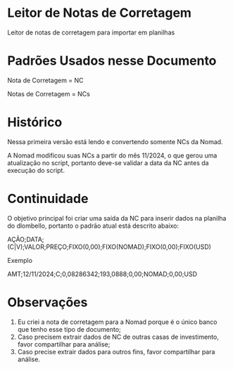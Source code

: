 # Leitor de Notas de Corretagem
Leitor de notas de corretagem para importar em planilhas

# Padrões Usados nesse Documento
Nota de Corretagem = NC

Notas de Corretagem = NCs

# Histórico
Nessa primeira versão está lendo e convertendo somente NCs da Nomad.

A Nomad modificou suas NCs a partir do mês 11/2024, o que gerou uma atualização no script, portanto deve-se validar a data da NC antes da execução do script.

# Continuidade
O objetivo principal foi criar uma saída da NC para inserir dados na planilha do dlombello, portanto o padrão atual está descrito abaixo:

AÇÃO;DATA;(C|V);VALOR;PREÇO;FIXO(0,00);FIXO(NOMAD);FIXO(0,00);FIXO(USD)

Exemplo

AMT;12/11/2024;C;0,08286342;193,0888;0,00;NOMAD;0,00;USD

# Observações
1. Eu criei a nota de corretagem para a Nomad porque é o único banco que tenho esse tipo de documento;
2. Caso precisem extrair dados de NC de outras casas de investimento, favor compartilhar para análise;
3. Caso precise extrair dados para outros fins, favor compartilhar para análise.
